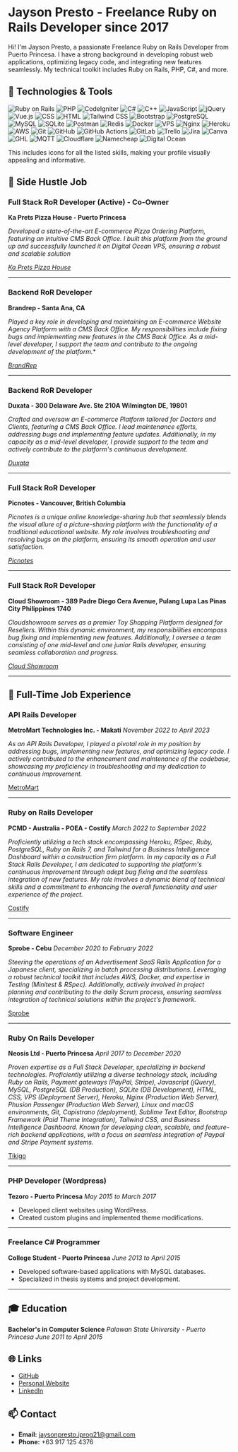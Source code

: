 # Jayson Presto - Freelance Ruby on Rails Developer since 2017

Hi! I'm Jayson Presto, a passionate Freelance Ruby on Rails Developer from Puerto Princesa. I have a strong background in developing robust web applications, optimizing legacy code, and integrating new features seamlessly. My technical toolkit includes Ruby on Rails, PHP, C#, and more.

## 🚀 Technologies & Tools

![Ruby on Rails](https://img.shields.io/badge/-Ruby%20on%20Rails-CC0000?style=flat-square&logo=ruby-on-rails&logoColor=white)
![PHP](https://img.shields.io/badge/-PHP-777BB4?style=flat-square&logo=php&logoColor=white)
![CodeIgniter](https://img.shields.io/badge/-CodeIgniter-EF4223?style=flat-square&logo=codeigniter&logoColor=white)
![C#](https://img.shields.io/badge/-C%23-239120?style=flat-square&logo=c-sharp&logoColor=white)
![C++](https://img.shields.io/badge/-C++-00599C?style=flat-square&logo=c%2B%2B&logoColor=white)
![JavaScript](https://img.shields.io/badge/-JavaScript-F7DF1E?style=flat-square&logo=javascript&logoColor=black)
![jQuery](https://img.shields.io/badge/-jQuery-0769AD?style=flat-square&logo=jquery&logoColor=white)
![Vue.js](https://img.shields.io/badge/-Vue.js-4FC08D?style=flat-square&logo=vue-dot-js&logoColor=white)
![CSS](https://img.shields.io/badge/-CSS3-1572B6?style=flat-square&logo=css3&logoColor=white)
![HTML](https://img.shields.io/badge/-HTML5-E34F26?style=flat-square&logo=html5&logoColor=white)
![Tailwind CSS](https://img.shields.io/badge/-Tailwind%20CSS-38B2AC?style=flat-square&logo=tailwind-css&logoColor=white)
![Bootstrap](https://img.shields.io/badge/-Bootstrap-7952B3?style=flat-square&logo=bootstrap&logoColor=white)
![PostgreSQL](https://img.shields.io/badge/-PostgreSQL-336791?style=flat-square&logo=postgresql&logoColor=white)
![MySQL](https://img.shields.io/badge/-MySQL-4479A1?style=flat-square&logo=mysql&logoColor=white)
![SQLite](https://img.shields.io/badge/-SQLite-003B57?style=flat-square&logo=sqlite&logoColor=white)
![Postman](https://img.shields.io/badge/-Postman-FF6C37?style=flat-square&logo=postman&logoColor=white)
![Redis](https://img.shields.io/badge/-Redis-DC382D?style=flat-square&logo=redis&logoColor=white)
![Docker](https://img.shields.io/badge/-Docker-2496ED?style=flat-square&logo=docker&logoColor=white)
![VPS](https://img.shields.io/badge/-VPS-1A82F1?style=flat-square&logo=cloud&logoColor=white)
![Nginx](https://img.shields.io/badge/-Nginx-009639?style=flat-square&logo=nginx&logoColor=white)
![Heroku](https://img.shields.io/badge/-Heroku-430098?style=flat-square&logo=heroku&logoColor=white)
![AWS](https://img.shields.io/badge/-AWS-232F3E?style=flat-square&logo=amazon-aws&logoColor=white)
![Git](https://img.shields.io/badge/-Git-F05032?style=flat-square&logo=git&logoColor=white)
![GitHub](https://img.shields.io/badge/-GitHub-181717?style=flat-square&logo=github&logoColor=white)
![GitHub Actions](https://img.shields.io/badge/-GitHub%20Actions-2088FF?style=flat-square&logo=github-actions&logoColor=white)
![GitLab](https://img.shields.io/badge/-GitLab-FC6D26?style=flat-square&logo=gitlab&logoColor=white)
![Trello](https://img.shields.io/badge/-Trello-0079BF?style=flat-square&logo=trello&logoColor=white)
![Jira](https://img.shields.io/badge/-Jira-0052CC?style=flat-square&logo=jira&logoColor=white)
![Canva](https://img.shields.io/badge/-Canva-00C4CC?style=flat-square&logo=canva&logoColor=white)
![GHL](https://img.shields.io/badge/-GHL-000000?style=flat-square&logo=google&logoColor=white)
![MQTT](https://img.shields.io/badge/-MQTT-660066?style=flat-square&logo=mqtt&logoColor=white)
![Cloudflare](https://img.shields.io/badge/-Cloudflare-F38020?style=flat-square&logo=cloudflare&logoColor=white)
![Namecheap](https://img.shields.io/badge/-Namecheap-DE3723?style=flat-square&logo=namecheap&logoColor=white)
![Digital Ocean](https://img.shields.io/badge/-Digital%20Ocean-0080FF?style=flat-square&logo=digitalocean&logoColor=white)


This includes icons for all the listed skills, making your profile visually appealing and informative.

## 💼 Side Hustle Job

### Full Stack RoR Developer (Active) - Co-Owner
**Ka Prets Pizza House - Puerto Princesa**

*Developed a state-of-the-art E-commerce Pizza Ordering Platform, featuring an intuitive CMS Back
Office. I built this platform from the ground up and successfully launched it on Digital Ocean VPS,
ensuring a robust and scalable solution*

*[Ka Prets Pizza House](http://kapretspizza.com)*

---

### Backend RoR Developer
**Brandrep - Santa Ana, CA**

*Played a key role in developing and maintaining an E-commerce Website Agency Platform with a CMS
Back Office. My responsibilities include fixing bugs and implementing new features in the CMS Back
Office. As a mid-level developer, I support the team and contribute to the ongoing development of the
platform.**

*[BrandRep](https://www.brandrep.com/)*

---


### Backend RoR Developer
**Duxata - 300 Delaware Ave. Ste 210A Wilmington DE, 19801**

*Crafted and oversaw an E-commerce Platform tailored for Doctors and Clients, featuring a CMS Back
Office. I lead maintenance efforts, addressing bugs and implementing feature updates. Additionally, in
my capacity as a mid-level developer, I provide support to the team and actively contribute to the
platform's continuous development.*

*[Duxata](https://duxata.com/)*

---

### Full Stack RoR Developer
**Picnotes - Vancouver, British Columbia**

*Picnotes is a unique online knowledge-sharing hub that seamlessly blends the visual allure of a
picture-sharing platform with the functionality of a traditional educational website. My role involves
troubleshooting and resolving bugs on the platform, ensuring its smooth operation and user
satisfaction.*

*[Picnotes](https://www.picnotes.org/)*

---

### Full Stack RoR Developer
**Cloud Showroom - 389 Padre Diego Cera Avenue, Pulang Lupa Las Pinas City Philippines 1740**

*Cloudshowroom serves as a premier Toy Shopping Platform designed for Resellers. Within this dynamic
environment, my responsibilities encompass bug fixing and implementing new features. Additionally, I
oversee a team consisting of one mid-level and one junior Rails developer, ensuring seamless
collaboration and progress.*

*[Cloud Showroom](https://www.cloud-showroom.com/)*

---

## 💼 Full-Time Job Experience

### API Rails Developer
**MetroMart Technologies Inc. - Makati**
*November 2022 to April 2023*

*As an API Rails Developer, I played a pivotal role in my position by addressing bugs, implementing new
features, and optimizing legacy code. I actively contributed to the enhancement and maintenance of
the codebase, showcasing my proficiency in troubleshooting and my dedication to continuous
improvement.*

[MetroMart](https://www.metromart.com/)

---

### Ruby on Rails Developer
**PCMD - Australia - POEA - Costify**
*March 2022 to September 2022*

*Proficiently utilizing a tech stack encompassing Heroku, RSpec, Ruby, PostgreSQL, Ruby on Rails 7,
and Tailwind for a Business Intelligence Dashboard within a construction firm platform. In my capacity
as a Full Stack Rails Developer, I am dedicated to supporting the platform's continuous improvement
through adept bug fixing and the seamless integration of new features. My role involves a dynamic
blend of technical skills and a commitment to enhancing the overall functionality and user experience
of the project.*

[Costify](https://costify.tech/)

---

### Software Engineer
**Sprobe - Cebu**
*December 2020 to February 2022*

*Steering the operations of an Advertisement SaaS Rails Application for a Japanese client, specializing
in batch processing distributions. Leveraging a robust technical toolkit that includes AWS, Docker, and
expertise in Testing (Minitest & RSpec). Additionally, actively involved in project planning and
contributing to the daily Scrum process, ensuring seamless integration of technical solutions within
the project's framework.*

[Sprobe](https://sprobe.com/)

---

### Ruby On Rails Developer
**Neosis Ltd - Puerto Princesa**
*April 2017 to December 2020*

*Proven expertise as a Full Stack Developer, specializing in backend technologies. Proficiently utilizing a
diverse technology stack, including Ruby on Rails, Payment gateways (PayPal, Stripe), Javascript
(jQuery), MySQL, PostgreSQL (DB Production), SQLite (DB Development), HTML, CSS, VPS
(Deployment Server), Heroku, Nginx (Production Web Server), Phusion Passenger (Production Web
Server), Linux and macOS environments, Git, Capistrano (deployment), Sublime Text Editor, Bootstrap
Framework (Paid Theme Integration), Tailwind CSS, and Business Intelligence Dashboard. Known for
developing clean, scalable, and feature-rich backend applications, with a focus on seamless integration
of Paypal and Stripe Payment systems.*

[Tikigo](https://tikigo.com/)

---

### PHP Developer (Wordpress)
**Tezoro - Puerto Princesa**
*May 2015 to March 2017*

- Developed client websites using WordPress.
- Created custom plugins and implemented theme modifications.

---

### Freelance C# Programmer
**College Student - Puerto Princesa**
*June 2013 to April 2015*

- Developed software-based applications with MySQL databases.
- Specialized in thesis systems and project development.

---

## 🎓 Education

**Bachelor's in Computer Science**
*Palawan State University - Puerto Princesa*
*June 2011 to April 2015*

## 🌐 Links

- [GitHub](https://github.com/iprog21)
- [Personal Website](https://jaysonpresto.me/)
- [LinkedIn](https://www.linkedin.com/in/jayson-presto)

## 📫 Contact

- **Email:** [jaysonpresto.iprog21@gmail.com](mailto:jaysonpresto.iprog21@gmail.com)
- **Phone:** +63 917 125 4376

